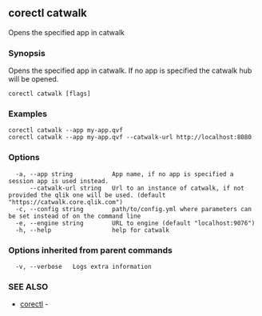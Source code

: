 ## corectl catwalk

Opens the specified app in catwalk

### Synopsis

Opens the specified app in catwalk. If no app is specified the catwalk hub will be opened.

```
corectl catwalk [flags]
```

### Examples

```
corectl catwalk --app my-app.qvf
corectl catwalk --app my-app.qvf --catwalk-url http://localhost:8080
```

### Options

```
  -a, --app string           App name, if no app is specified a session app is used instead.
      --catwalk-url string   Url to an instance of catwalk, if not provided the qlik one will be used. (default "https://catwalk.core.qlik.com")
  -c, --config string        path/to/config.yml where parameters can be set instead of on the command line
  -e, --engine string        URL to engine (default "localhost:9076")
  -h, --help                 help for catwalk
```

### Options inherited from parent commands

```
  -v, --verbose   Logs extra information
```

### SEE ALSO

* [corectl](corectl.md)	 - 

